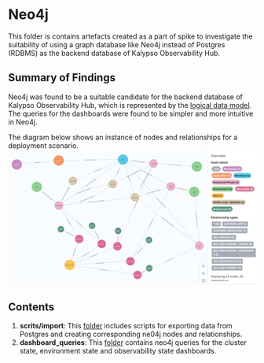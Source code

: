 # Neo4j

This folder is contains artefacts created as a part of spike to investigate the suitability of using a graph database like Neo4j instead of Postgres (RDBMS) as the backend database of Kalypso Observability Hub.

## Summary of Findings

Neo4j was found to be a suitable candidate for the backend database of Kalypso Observability Hub, which is represented by the [logical data model](../../docs/images/DeploymentObservabilityLogicalModel.png). The queries for the dashboards were found to be simpler and more intuitive in Neo4j.

The diagram below shows an instance of nodes and relationships for a deployment scenario.
![Nodes and Relationships](./images/nodes-relationships-sample.png)

## Contents

1. **scrits/import**: This [folder](./scripts/import/) includes scripts for exporting data from Postgres and creating corresponding ne04j nodes and relationships.
2. **dashboard_queries**: This [folder](./dashboard_queries/) contains neo4j queries for the cluster state, environment state and observability state dashboards.

